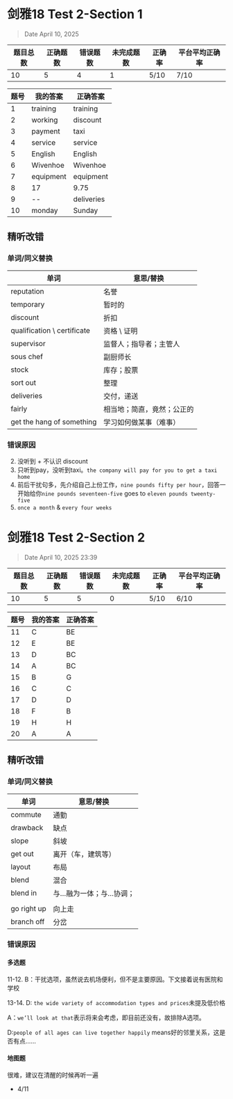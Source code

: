 # 剑雅18 Test 2-Section 1
> Date April 10, 2025

|题目总数|正确题数|错误题数|未完成题数|正确率|平台平均正确率|
|---|---|---|---|---|---|
|10	|5	|4	|1	|5/10|7/10|


|题号|	我的答案|	正确答案|
|---|---|---|
1|	training	|training
2|	working	|discount
3|	payment	|taxi
4|	service	|service
5|	English	|English
6|	Wivenhoe	|Wivenhoe
7|	equipment	|equipment
8	|17|	9.75
9|	--	|deliveries
10|	monday|	Sunday

## 精听改错
### 单词/同义替换
|单词|意思/替换|
|---|---|
|reputation|名誉|
|temporary|暂时的|
|discount|折扣|
|qualification \ certificate|资格 \ 证明|
|supervisor|监督人；指导者；主管人|
|sous chef|副厨师长|
|stock|库存；股票|
|sort out|整理|
|deliveries|交付，递送|
|fairly|相当地；简直，竟然；公正的|
|get the hang of something|学习如何做某事（难事）|
### 错误原因
2. 没听到 + 不认识 discount
3. 只听到pay，没听到taxi。`the company will pay for you to get a taxi home`
8. 前后干扰句多，先介绍自己上份工作，`nine pounds fifty per hour`，回答一开始给你`nine pounds seventeen-five` goes to `eleven pounds tweenty-five`
10. `once a month` & `every four weeks`

# 剑雅18 Test 2-Section 2

> Date April 10, 2025 23:39

|题目总数|正确题数|错误题数|未完成题数|正确率|平台平均正确率|
|---|---|---|---|---|---|
|10	|5	|5	|0	|5/10|6/10|

|题号|	我的答案|	正确答案|
|---|---|---|
|11|	C	|BE|
12	|E|	BE|
|13|	D|	BC|
|14|	A|	BC|
|15|	B	|G|
|16	|C|	C|
|17	|D|	D|
|18	|F	|B|
|19	|H|	H|
|20|	A|	A|

## 精听改错
### 单词/同义替换
|单词|意思/替换|
|---|---|
|commute|通勤|
|drawback|缺点|
|slope|斜坡|
|get out|离开（车，建筑等）|
|layout|布局|
|blend|混合|
|blend in|与…融为一体；与…协调；|
|||
|go right up|向上走|
|branch off|分岔|



### 错误原因
#### 多选题
11-12. B：干扰选项，虽然说去机场便利，但不是主要原因。下文接着说有医院和学校

13-14. D: `the wide variety of accommodation types and prices`未提及低价格

A：`we’ll look at that`表示将来会考虑，即目前还没有，故排除A选项。

D:`people of all ages can live together happily` means好的邻里关系，这是否有点……

#### 地图题

很难，建议在清醒的时候再听一遍
- 4/11 